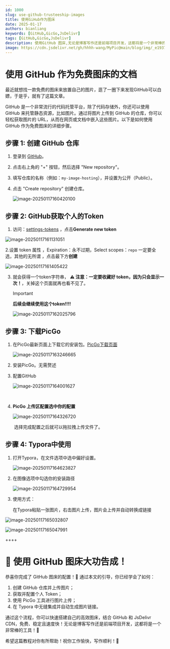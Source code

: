 ```yaml
---
id: 1000
slug: use-github-trusteeship-images
title: 使用GiHub作为图床
date: 2025-01-17
authors: bianliang
keywords: [GitHub,GicGo,JsDelivr]
tags: [GitHub,GicGo,JsDelivr]
description: 使用GitHub 图床,无论是博客写作还是前端项目开发，这都将是一个非常棒的方式
image: https://cdn.jsdelivr.net/gh/hhhh-wang/MyPic@main/blog/img/_e1937734-e770-40ed-b489-4383fd7b1bb5.jpg
---
```


# 使用 GitHub 作为免费图床的文档

最近就想找一款免费的图床来放置自己的图片，逛了一圈下来发现GitHub可以白嫖，于是乎，就有了这篇文章。

<!-- truncate -->

GitHub 是一个非常流行的代码托管平台，除了代码存储外，你还可以使用 GitHub 来托管静态资源，比如图片。通过将图片上传到 GitHub 的仓库，你可以轻松获取图片的 URL，从而在网页或文档中嵌入这些图片。以下是如何使用 GitHub 作为免费图床的详细步骤。

## 步骤 1: 创建 GitHub 仓库

1. 登录到 [GitHub](https://github.com)。

2. 点击右上角的 "+" 按钮，然后选择 "New repository"。

3. 填写仓库的名称（例如：`my-image-hosting`），并设置为公开（Public）。

4. 点击 "Create repository" 创建仓库。

   ![image-20250117160420100](https://cdn.jsdelivr.net/gh/hhhh-wang/MyPic@main/blog/img/image-20250117160420100.png)

## 步骤 2: GitHub获取个人的Token

1. 访问：[settings-tokens](https://github.com/settings/tokens) ，点击**Generate new token**

![image-20250117161131051](https://cdn.jsdelivr.net/gh/hhhh-wang/MyPic@main/blog/img/image-20250117161131051.png)

2.设置 token 属性 ，Expiration：永不过期，Select scopes：`repo` 一定要全选，其他的无所谓 ，点击最下方**创建**

![image-20250117161405422](https://cdn.jsdelivr.net/gh/hhhh-wang/MyPic@main/blog/img/image-20250117161405422.png)

3. 就会获得一个token字符串， **⚠️ 注意：一定要收藏好 token，因为只会显示一次！**，关掉这个页面就再也看不见了。

   > [!IMPORTANT]
   >  **后续会继续使用这个token!!!!**

   

   ![image-20250117162025796](https://cdn.jsdelivr.net/gh/hhhh-wang/MyPic@main/blog/img/image-20250117162025796.png)
   
   

## 步骤 3: 下载PicGo

1. 在PicGo最新页面上下载它的安装包。[PicGo下载页面](https://github.com/Molunerfinn/PicGo/releases)

   ![image-20250117163246665](https://cdn.jsdelivr.net/gh/hhhh-wang/MyPic@main/blog/img/image-20250117163246665.png)

   

2. 安装PicGo。无需赘述

3. 配置GitHub

   ![image-20250117164001627](https://cdn.jsdelivr.net/gh/hhhh-wang/MyPic@main/blog/img/image-20250117164001627.png)

   ​	

4. **PicGo 上传区配置选中你的配置**

   ![image-20250117164326720](https://cdn.jsdelivr.net/gh/hhhh-wang/MyPic@main/blog/img/image-20250117164326720.png)

   ​	选择完成配置之后就可以拖拉拽上传文件了。

## 步骤 4: Typora中使用

1. 打开Typora，在文件选项中选中偏好设置。

   ![image-20250117164623827](https://cdn.jsdelivr.net/gh/hhhh-wang/MyPic@main/blog/img/image-20250117164623827.png)

2. 在图像选项中勾选你的安装路径

   ![image-20250117164729954](https://cdn.jsdelivr.net/gh/hhhh-wang/MyPic@main/blog/img/image-20250117164729954.png)

3. 使用方式：

   在Typora粘贴一张图片，右击图片上传，图片会上传并自动转换成链接

![image-20250117165032807](https://cdn.jsdelivr.net/gh/hhhh-wang/MyPic@main/blog/img/image-20250117165032807.png)

![image-20250117165047991](https://cdn.jsdelivr.net/gh/hhhh-wang/MyPic@main/blog/img/image-20250117165047991.png)

++++

# 🎉 使用 GitHub 图床大功告成！

恭喜你完成了 GitHub 图床的配置！🎊 通过本文的引导，你已经学会了如何：

1. 创建 GitHub 仓库并上传图片；
2. 获取并配置个人 Token；
3. 使用 PicGo 工具进行图片上传；
4. 在 Typora 中无缝集成并自动生成图片链接。

通过这个流程，你可以快速搭建自己的高效图床，结合 GitHub 和 JsDelivr CDN，免费、稳定且速度快！无论是博客写作还是前端项目开发，这都将是一个非常棒的工具！💪

希望这篇教程对你有所帮助！祝你工作愉快，写作顺利！🚀



